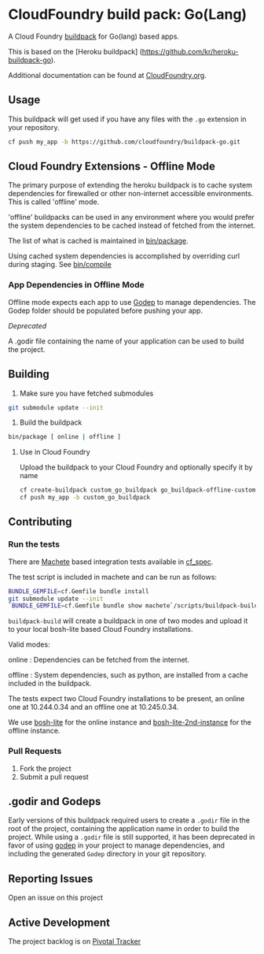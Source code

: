 # CloudFoundry build pack: Go(Lang)

A Cloud Foundry [buildpack](http://docs.cloudfoundry.org/buildpacks/) for Go(lang) based apps.

This is based on the [Heroku buildpack] (https://github.com/kr/heroku-buildpack-go).

Additional documentation can be found at [CloudFoundry.org](http://docs.cloudfoundry.org/buildpacks/).

## Usage

This buildpack will get used if you have any files with the `.go` extension in your repository.

```bash
cf push my_app -b https://github.com/cloudfoundry/buildpack-go.git
```

## Cloud Foundry Extensions - Offline Mode

The primary purpose of extending the heroku buildpack is to cache system dependencies for firewalled or other non-internet accessible environments. This is called 'offline' mode.

'offline' buildpacks can be used in any environment where you would prefer the system dependencies to be cached instead of fetched from the internet.
 
The list of what is cached is maintained in [bin/package](bin/package).
 
Using cached system dependencies is accomplished by overriding curl during staging. See [bin/compile](bin/compile#L43-47)  

### App Dependencies in Offline Mode
Offline mode expects each app to use [Godep](https://github.com/tools/godep) to manage dependencies. The Godep folder should be populated before pushing your app.

_Deprecated_

A .godir file containing the name of your application can be used to build the project.

## Building

1. Make sure you have fetched submodules

  ```bash
  git submodule update --init
  ```

1. Build the buildpack
    
  ```bash
  bin/package [ online | offline ]
  ```
    
1. Use in Cloud Foundry

    Upload the buildpack to your Cloud Foundry and optionally specify it by name
        
    ```bash
    cf create-buildpack custom_go_buildpack go_buildpack-offline-custom.zip 1
    cf push my_app -b custom_go_buildpack
    ```  

## Contributing

### Run the tests

There are [Machete](https://github.com/pivotal-cf-experimental/machete) based integration tests available in [cf_spec](cf_spec).

The test script is included in machete and can be run as follows:

```bash
BUNDLE_GEMFILE=cf.Gemfile bundle install
git submodule update --init
`BUNDLE_GEMFILE=cf.Gemfile bundle show machete`/scripts/buildpack-build [mode]
```

`buildpack-build` will create a buildpack in one of two modes and upload it to your local bosh-lite based Cloud Foundry installations.

Valid modes:

online : Dependencies can be fetched from the internet.

offline : System dependencies, such as python, are installed from a cache included in the buildpack.

The tests expect two Cloud Foundry installations to be present, an online one at 10.244.0.34 and an offline one at 10.245.0.34.

We use [bosh-lite](https://github.com/cloudfoundry/bosh-lite) for the online instance and [bosh-lite-2nd-instance](https://github.com/cf-buildpacks/bosh-lite-2nd-instance) for the offline instance.

### Pull Requests

1. Fork the project
1. Submit a pull request

## .godir and Godeps

Early versions of this buildpack required users to
create a `.godir` file in the root of the project,
containing the application name in order to build the
project. While using a `.godir` file is still supported,
it has been deprecated in favor of using
[godep](https://github.com/kr/godep) in your project to
manage dependencies, and including the generated `Godep`
directory in your git repository.

## Reporting Issues

Open an issue on this project

## Active Development

The project backlog is on [Pivotal Tracker](https://www.pivotaltracker.com/projects/1042066)
